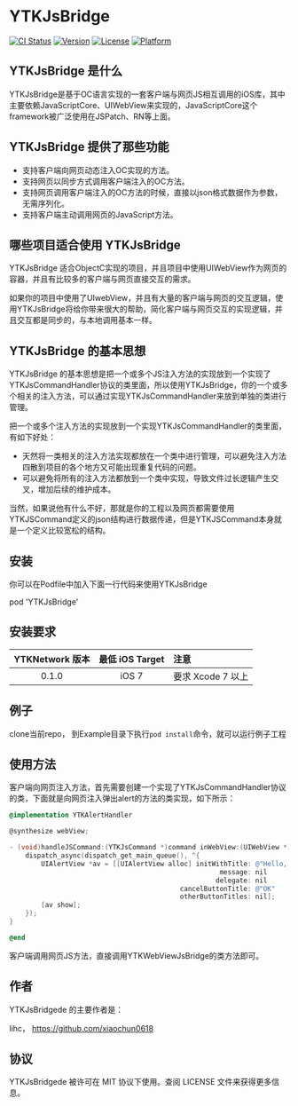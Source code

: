 # YTKJsBridge

[![CI Status](https://img.shields.io/travis/lihc/YTKJsBridge.svg?style=flat)](https://travis-ci.org/yuantiku/YTKJsBridge)
[![Version](https://img.shields.io/cocoapods/v/YTKJsBridge.svg?style=flat)](https://cocoapods.org/pods/YTKJsBridge)
[![License](https://img.shields.io/cocoapods/l/YTKJsBridge.svg?style=flat)](https://cocoapods.org/pods/YTKJsBridge)
[![Platform](https://img.shields.io/cocoapods/p/YTKJsBridge.svg?style=flat)](https://cocoapods.org/pods/YTKJsBridge)

## YTKJsBridge 是什么

YTKJsBridge是基于OC语言实现的一套客户端与网页JS相互调用的iOS库，其中主要依赖JavaScriptCore、UIWebView来实现的，JavaScriptCore这个framework被广泛使用在JSPatch、RN等上面。

## YTKJsBridge 提供了那些功能

 * 支持客户端向网页动态注入OC实现的方法。
 * 支持网页以同步方式调用客户端注入的OC方法。
 * 支持网页调用客户端注入的OC方法的时候，直接以json格式数据作为参数，无需序列化。
 * 支持客户端主动调用网页的JavaScript方法。

## 哪些项目适合使用 YTKJsBridge

YTKJsBridge 适合ObjectC实现的项目，并且项目中使用UIWebView作为网页的容器，并且有比较多的客户端与网页直接交互的需求。

如果你的项目中使用了UIwebView，并且有大量的客户端与网页的交互逻辑，使用YTKJsBridge将给你带来很大的帮助，简化客户端与网页交互的实现逻辑，并且交互都是同步的，与本地调用基本一样。

## YTKJsBridge 的基本思想

YTKJsBridge 的基本思想是把一个或多个JS注入方法的实现放到一个实现了YTKJsCommandHandler协议的类里面，所以使用YTKJsBridge，你的一个或多个相关的注入方法，可以通过实现YTKJsCommandHandler来放到单独的类进行管理。

把一个或多个注入方法的实现放到一个实现YTKJsCommandHandler的类里面，有如下好处：
 * 天然将一类相关的注入方法实现都放在一个类中进行管理，可以避免注入方法四散到项目的各个地方又可能出现重复代码的问题。
 * 可以避免将所有的注入方法都放到一个类中实现，导致文件过长逻辑产生交叉，增加后续的维护成本。

当然，如果说他有什么不好，那就是你的工程以及网页都需要使用YTKJSCommand定义的json结构进行数据传递，但是YTKJSCommand本身就是一个定义比较宽松的结构。

## 安装

你可以在Podfile中加入下面一行代码来使用YTKJsBridge

pod 'YTKJsBridge'

## 安装要求

   | YTKNetwork 版本 |  最低 iOS Target | 注意 |
   |:----------------:|:----------------:|:-----|
   | 0.1.0 | iOS 7 | 要求 Xcode 7 以上 |

## 例子

clone当前repo， 到Example目录下执行`pod install`命令，就可以运行例子工程

## 使用方法

客户端向网页注入方法，首先需要创建一个实现了YTKJsCommandHandler协议的类，下面就是向网页注入弹出alert的方法的类实现，如下所示：

```objectivec
@implementation YTKAlertHandler

@synthesize webView;

- (void)handleJSCommand:(YTKJsCommand *)command inWebView:(UIWebView *)webView {
    dispatch_async(dispatch_get_main_queue(), ^{
        UIAlertView *av = [[UIAlertView alloc] initWithTitle: @"Hello, World!"
                                                     message: nil
                                                    delegate: nil
                                           cancelButtonTitle: @"OK"
                                           otherButtonTitles: nil];
        [av show];
    });
}

@end
```

客户端调用网页JS方法，直接调用YTKWebViewJsBridge的类方法即可。

## 作者

YTKJsBridgede 的主要作者是：

lihc， https://github.com/xiaochun0618

## 协议

YTKJsBridgede 被许可在 MIT 协议下使用。查阅 LICENSE 文件来获得更多信息。


